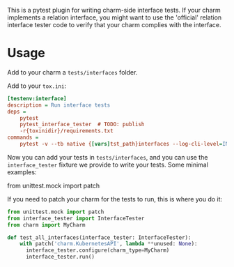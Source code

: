 This is a pytest plugin for writing charm-side interface tests. 
If your charm implements a relation interface, you might want to use the 'official' relation interface tester code to verify that your charm complies with the interface.

# Usage

Add to your charm a `tests/interfaces` folder.

Add to your `tox.ini`:
```ini
[testenv:interface]
description = Run interface tests
deps =
    pytest
    pytest_interface_tester  # TODO: publish
    -r{toxinidir}/requirements.txt
commands =
    pytest -v --tb native {[vars]tst_path}interfaces --log-cli-level=INFO -s {posargs}
```

Now you can add your tests in `tests/interfaces`, and you can use the `interface_tester` fixture we provide to write your tests. Some minimal examples:

from unittest.mock import patch

If you need to patch your charm for the tests to run, this is where you do it:

```python
from unittest.mock import patch
from interface_tester import InterfaceTester
from charm import MyCharm

def test_all_interfaces(interface_tester: InterfaceTester):
    with patch('charm.KubernetesAPI', lambda **unused: None):
      interface_tester.configure(charm_type=MyCharm)
      interface_tester.run()
```